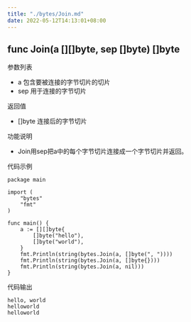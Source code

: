 ```yaml
---
title: "./bytes/Join.md"
date: 2022-05-12T14:13:01+08:00
---
```

## func Join(a [][]byte, sep []byte) []byte

参数列表

- a 包含要被连接的字节切片的切片
- sep 用于连接的字节切片

返回值

- []byte 连接后的字节切片

功能说明

- Join用sep把a中的每个字节切片连接成一个字节切片并返回。

代码示例

	package main

	import (
		"bytes"
		"fmt"
	)

	func main() {
		a := [][]byte{
			[]byte("hello"),
			[]byte("world"),
		}
		fmt.Println(string(bytes.Join(a, []byte(", "))))
		fmt.Println(string(bytes.Join(a, []byte{})))
		fmt.Println(string(bytes.Join(a, nil)))
	}

代码输出

	hello, world
	helloworld
	helloworld
